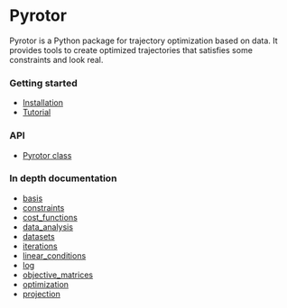 [//]: # (To create the doc, run the following command: make html)
[//]: # (To write beautiful markdown: https://github.com/adam-p/markdown-here/wiki/Markdown-Cheatsheet)

# Pyrotor

Pyrotor is a Python package for trajectory optimization based on data. It provides tools to create optimized trajectories that satisfies some constraints and look real.

### Getting started
* [Installation](usage/installation.md)
* [Tutorial](usage/tutorial.md)


### API
* [Pyrotor class](pyrotor.md)

### In depth documentation
* [basis](basis.md)
* [constraints](constraints.md)
* [cost_functions](cost_functions.md)
* [data_analysis](data_analysis.md)
* [datasets](datasets.md)
* [iterations](iterations.md)
* [linear_conditions](linear_conditions.md)
* [log](log.md)
* [objective_matrices](objective_matrices.md)
* [optimization](optimization.md)
* [projection](projection.md)
